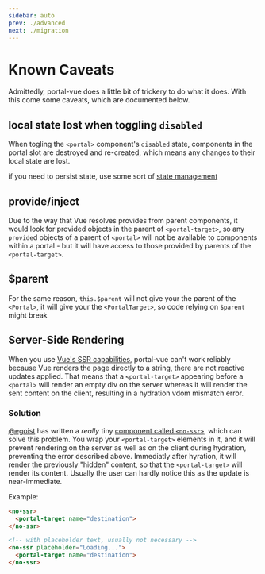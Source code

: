 ```yaml
---
sidebar: auto
prev: ./advanced
next: ./migration
---
```


# Known Caveats

Admittedly, portal-vue does a little bit of trickery to do what it does. With this come some caveats, which are documented below.

## local state lost when toggling `disabled`

When togling the `<portal>` component's `disabled` state, components in the portal slot are destroyed and re-created, which means any changes to their local state are lost.

if you need to persist state, use some sort of [state management](https://portal-vue-next-preview.netlify.com/)

## provide/inject

Due to the way that Vue resolves provides from parent components, it would look for provided objects in the parent of `<portal-target>`, so any `provide`d objects of a parent of `<portal>` will not be available to components within a portal - but it will have access to those provided by parents of the `<portal-target>`.

## \$parent

For the same reason, `this.$parent` will not give your the parent of the `<Portal>`, it will give your the `<PortalTarget>`, so code relying on `$parent` might break

## Server-Side Rendering

When you use [Vue's SSR capabilities](https://ssr.vuejs.org), portal-vue can't work reliably because Vue renders the page directly to a string, there are not reactive updates applied. That means that a `<portal-target>` appearing before a `<portal>` will render an empty div on the server whereas it will render the sent content on the client, resulting in a hydration vdom mismatch error.

### Solution

[@egoist](https://github.com/egoist) has written a _really_ tiny [component called `<no-ssr>`](https://github.com/egoist/vue-no-ssr), which can solve this problem. You wrap your `<portal-target>` elements in it, and it will prevent rendering on the server as well as on the client during hydration, preventing the error described above. Immediatly after hyration, it will render the previously "hidden" content, so that the `<portal-target>` will render its content. Usually the user can hardly notice this as the update is near-immediate.

Example:

```html
<no-ssr>
  <portal-target name="destination">
</no-ssr>

<!-- with placeholder text, usually not necessary -->
<no-ssr placeholder="Loading...">
  <portal-target name="destination">
</no-ssr>
```
